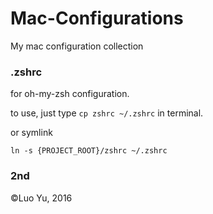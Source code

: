 # Mac-Configurations

My mac configuration collection

### .zshrc

for oh-my-zsh configuration.

to use, just type `cp zshrc ~/.zshrc` in terminal.

or symlink

```
ln -s {PROJECT_ROOT}/zshrc ~/.zshrc
```

### 2nd

©️Luo Yu, 2016
